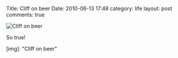 Title: Cliff on beer
Date: 2010-06-13 17:48
category: life
layout: post
comments: true



![Cliff on beer](http://i.imgur.com/79Mzg.jpg)

So true!

  [img]:  "Cliff on beer"
